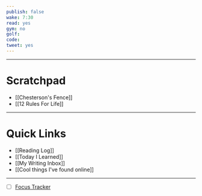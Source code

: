 ```yaml
---
publish: false
wake: 7:30
read: yes
gym: no
golf: 
code: 
tweet: yes
---
```

***
# Scratchpad
- [[Chesterson's Fence]]
- [[12 Rules For Life]]



---
# Quick Links
- [[Reading Log]]
- [[Today I Learned]]
- [[My Writing Inbox]]
- [[Cool things I've found online]]

***
- [ ] [Focus Tracker](https://docs.google.com/spreadsheets/d/18ZL9CSRxE2z7pTKcaPGe3749GMO9Ov2UjVsRMQqShBk/edit#gid=696776801)